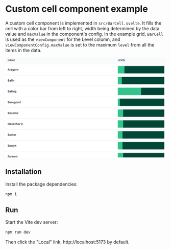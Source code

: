 # Custom cell component example

A custom cell component is implemented in ```src/BarCell.svelte```. It fills the cell with a color bar from left to right, width being determined by the data value and ```maxValue``` in the component's config. In the example grid, ```BarCell``` is used as the ```viewComponent``` for the Level column, and ```viewComponentConfig.maxValue``` is set to the maximum ```level``` from all the items in the data.

![](../../screenshot-05.png)

## Installation

Install the package dependencies:

```sh
npm i
```

## Run

Start the Vite dev server:
```sh
npm run dev
```

Then click the "Local" link, http://localhost:5173 by default.
